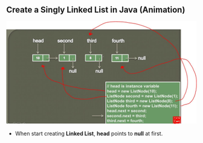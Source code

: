 ## Create a Singly Linked List in Java (Animation)

<img src="linkedData.JPG" alt="implementation" width="600"/>

- When start creating **Linked List**, **head** points to **null** at first.